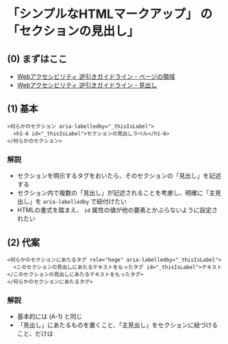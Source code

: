 # 「シンプルなHTMLマークアップ」 の 「セクションの見出し」

## (0) まずはここ

* [Webアクセシビリティ 逆引きガイドライン - ページの領域](https://weba11y.jp/know-how/guidelines/guidelines_index/#category07)
* [Webアクセシビリティ 逆引きガイドライン - 見出し](https://weba11y.jp/know-how/guidelines/heading/)

## (1) 基本

```
<何らかのセクション aria-labelledby="_thisIsLabel">
  <h1-6 id="_thisIsLabel">セクションの見出しラベル</h1-6>
</何らかのセクション>
```

### 解説

* セクションを明示するタグをおいたら、そのセクションの「見出し」を記述する
* セクション内で複数の「見出し」が記述されることを考慮し、明確に「主見出し」を `aria-labelledby` で紐付けたい
* HTMLの書式を踏まえ、 `id` 属性の値が他の要素とかぶらないように設定されたい

## (2) 代案

```
<何らかのセクションにあたるタグ role="hoge" aria-labelledby="_thisIsLabel">
  <このセクションの見出しにあたるテキストをもったタグ id="_thisIsLabel">テキスト</このセクションの見出しにあたるテキストをもったタグ>
</何らかのセクションにあたるタグ>
```

### 解説

* 基本的には (A-1) と同じ
* 「見出し」にあたるものを置くこと、「主見出し」をセクションに紐づけること、だけは
